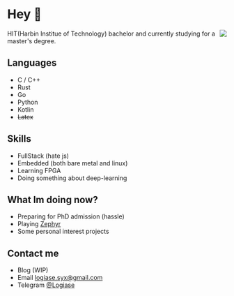 # Hey 👋

<img align="right" src="https://github-readme-stats.vercel.app/api?username=Logiase&show_icons=true&hide_title=false" />

HIT(Harbin Institue of Technology) bachelor and currently studying for a master's degree.

## Languages

- C / C++
- Rust
- Go
- Python
- Kotlin
- ~~Latex~~

## Skills

- FullStack (hate js)
- Embedded (both bare metal and linux)
- Learning FPGA
- Doing something about deep-learning

## What Im doing now?

- Preparing for PhD admission (hassle)
- Playing [Zephyr](https://www.zephyrproject.org/)
- Some personal interest projects

## Contact me

- Blog (WIP)
- Email [logiase.syx@gmail.com](mailto:logiase.syx@gmail.com)
- Telegram [@Logiase](https://t.me/Logiase)
